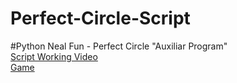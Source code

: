 # Perfect-Circle-Script
#Python
Neal Fun - Perfect Circle "Auxiliar Program"
<br>
[Script Working Video](https://youtu.be/HI-aJYgNrtM)
<br>
[Game](https://neal.fun/perfect-circle/)

